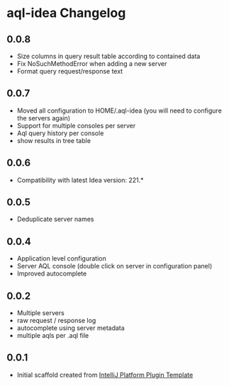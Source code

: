 <!-- Keep a Changelog guide -> https://keepachangelog.com -->

# aql-idea Changelog

## 0.0.8
- Size columns in query result table according to contained data
- Fix NoSuchMethodError when adding a new server
- Format query request/response text

## 0.0.7
- Moved all configuration to HOME/.aql-idea (you will need to configure the servers again)
- Support for multiple consoles per server
- Aql query history per console
- show results in tree table

## 0.0.6
- Compatibility with latest Idea version: 221.*

## 0.0.5
- Deduplicate server names

## 0.0.4
- Application level configuration
- Server AQL console (double click on server in configuration panel)
- Improved autocomplete

## 0.0.2
- Multiple servers
- raw request / response log
- autocomplete using server metadata
- multiple aqls per .aql file

## 0.0.1
- Initial scaffold created from [IntelliJ Platform Plugin Template](https://github.com/JetBrains/intellij-platform-plugin-template)
